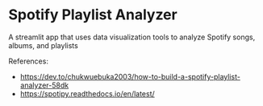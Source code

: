 # Spotify Playlist Analyzer

A streamlit app that uses data visualization tools to analyze Spotify songs, albums, and playlists

References:
- https://dev.to/chukwuebuka2003/how-to-build-a-spotify-playlist-analyzer-58dk
- https://spotipy.readthedocs.io/en/latest/
